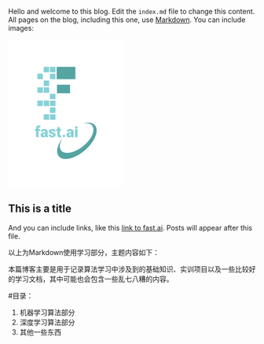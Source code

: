 Hello and welcome to this blog. Edit the `index.md` file to change this content. All pages on the blog, including this one, use [Markdown](https://guides.github.com/features/mastering-markdown/). You can include images:

![Image of fast.ai logo](images/logo.png)

## This is a title

And you can include links, like this [link to fast.ai](https://www.fast.ai). Posts will appear after this file. 

以上为Markdown使用学习部分，主题内容如下：

本篇博客主要是用于记录算法学习中涉及到的基础知识、实训项目以及一些比较好的学习文档，其中可能也会包含一些乱七八糟的内容。

#目录：
1. 机器学习算法部分
2. 深度学习算法部分
3. 其他一些东西
